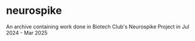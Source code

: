 # neurospike
An archive containing work done in Biotech Club's Neurospike Project in Jul 2024 - Mar 2025
